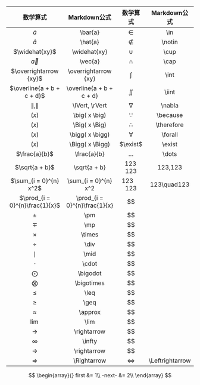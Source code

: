 
|              数学算式              |          Markdown公式          |       数学算式        |   Markdown公式    |
| :----------------------------: | :--------------------------: | :---------------: | :-------------: |
|           $\bar{a}$            |           \bar{a}            |       $\in$       |       \in       |
|           $\hat{a}$            |           \hat{a}            |     $\notin$      |     \notin      |
|         $\widehat{xy}$         |         \widehat{xy}         |      $\cup$       |      \cup       |
|           $\vec{a}$            |           \vec{a}            |      $\cap$       |      \cap       |
|     $\overrightarrow {xy}$     |     \overrightarrow {xy}     |      $\int$       |      \int       |
|   $\overline{a + b + c + d}$   |   \overline{a + b + c + d}   |      $\iint$      |      \iint      |
|        $\lVert, \rVert$        |        \lVert, \rVert        |     $\nabla$      |     \nabla      |
|        $\big( x \big)$         |        \big( x \big)         |    $\because$     |    \because     |
|        $\Big( x \Big)$         |        \Big( x \Big)         |   $\therefore$    |   \therefore    |
|       $\bigg( x \bigg)$        |       \bigg( x \bigg)        |     $\forall$     |     \forall     |
|       $\Bigg( x \Bigg)$        |       \Bigg( x \Bigg)        |     $\exist$      |     \exist      |
|         $\frac{a}{b}$          |         \frac{a}{b}          |      $\dots$      |      \dots      |
|         $\sqrt{a + b}$         |         \sqrt{a + b}         |    $123\,123$     |    123\,123     |
|     $\sum_{i = 0}^{n} x^2$     |     \sum_{i = 0}^{n} x^2     |   $123\quad123$   |   123\quad123   |
| $\prod_{i = 0}^{n}\frac{1}{x}$ | \prod_{i = 0}^{n}\frac{1}{x} |        $$         |                 |
|             $\pm$              |             \pm              |        $$         |                 |
|             $\mp$              |             \mp              |        $$         |                 |
|            $\times$            |            \times            |        $$         |                 |
|             $\div$             |             \div             |        $$         |                 |
|             $\mid$             |             \mid             |        $$         |                 |
|            $\cdot$             |            \cdot             |        $$         |                 |
|           $\bigodot$           |           \bigodot           |        $$         |                 |
|          $\bigotimes$          |          \bigotimes          |        $$         |                 |
|             $\leq$             |             \leq             |        $$         |                 |
|             $\geq$             |             \geq             |        $$         |                 |
|           $\approx$            |           \approx            |        $$         |                 |
|             $\lim$             |             \lim             |        $$         |                 |
|         $\rightarrow$          |         \rightarrow          |        $$         |                 |
|            $\infty$            |            \infty            |        $$         |                 |
|         $\rightarrow$          |         \rightarrow          |        $$         |                 |
|         $\Rightarrow$          |         \Rightarrow          | $\Leftrightarrow$ | \Leftrightarrow |

$$
\begin{array}{}
first    &=    1\\
-next-   &=    2\\
\end{array}
$$

